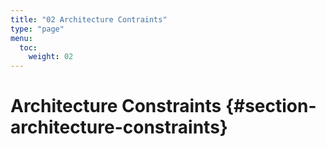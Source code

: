 ```yaml
---
title: "02 Architecture Contraints"
type: "page"
menu:
  toc:
    weight: 02
---
```

# Architecture Constraints {#section-architecture-constraints}
